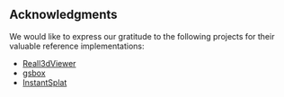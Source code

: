 ## Acknowledgments

We would like to express our gratitude to the following projects for their valuable reference implementations:

- [Reall3dViewer](https://github.com/reall3d-com/Reall3dViewer)
- [gsbox](https://github.com/gotoeasy/gsbox)
- [InstantSplat](https://github.com/NVlabs/InstantSplat)
